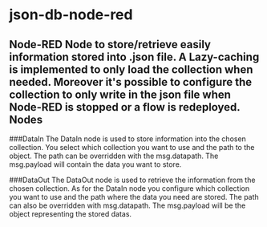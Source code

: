 json-db-node-red
================

Node-RED Node to store/retrieve easily information stored into .json file. A Lazy-caching is implemented to only load the collection when needed. Moreover it's possible to configure the collection to only write in the json file when Node-RED is stopped or a flow is redeployed.
Nodes
------
###DataIn
The DataIn node is used to store information into the chosen collection. You select which collection you want to use and the path to the object. The path can be overridden with the msg.datapath. The msg.payload will contain the data you want to store.

###DataOut
The DataOut node is used to retrieve the information from the chosen collection. As for the DataIn node you configure which collection you want to use and the path where the data you need are stored. The path can also be overridden with msg.datapath. The msg.payload will be the object representing the stored datas.
